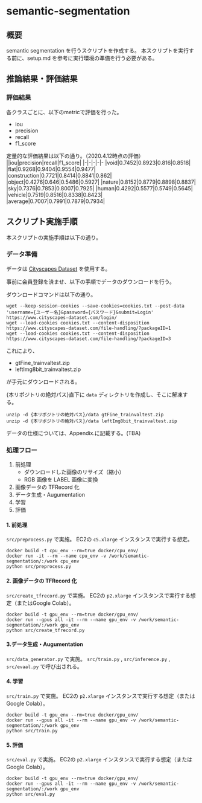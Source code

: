 # semantic-segmentation

## 概要

semantic segmentation を行うスクリプトを作成する。
本スクリプトを実行する前に、setup.md を参考に実行環境の準備を行う必要がある。

## 推論結果・評価結果

### 評価結果
各クラスごとに、以下のmetricで評価を行った。

* iou
* precision
* recall
* f1_score

定量的な評価結果は以下の通り。（2020.4.12時点の評価）
||iou|precision|recall|f1_score|
|-|-|-|-|-
|void|0.7452|0.8923|0.816|0.8518|
|flat|0.9268|0.9404|0.9554|0.9477|
|construction|0.7721|0.8414|0.8841|0.862|
|object|0.4276|0.646|0.5486|0.5927|
|nature|0.8152|0.8779|0.8898|0.8837|
|sky|0.7376|0.7853|0.8007|0.7925|
|human|0.4292|0.5577|0.5749|0.5645|
|vehicle|0.7519|0.8516|0.8338|0.8423|
|average|0.7007|0.7991|0.7879|0.7934|

## スクリプト実施手順

本スクリプトの実施手順は以下の通り。

### データ準備

データは [Cityscapes Dataset](https://www.cityscapes-dataset.com/) を使用する。

事前に会員登録を済ませ、以下の手順でデータのダウンロードを行う。

ダウンロードコマンドは以下の通り。

``` shell
wget --keep-session-cookies --save-cookies=cookies.txt --post-data 'username={ユーザー名}&password={パスワード}&submit=Login' https://www.cityscapes-dataset.com/login/
wget --load-cookies cookies.txt --content-disposition https://www.cityscapes-dataset.com/file-handling/?packageID=1
wget --load-cookies cookies.txt --content-disposition https://www.cityscapes-dataset.com/file-handling/?packageID=3
```

これにより、

* gtFine_trainvaltest.zip
* leftImg8bit_trainvaltest.zip

が手元にダウンロードされる。

{本リポジトリの絶対パス}直下に `data` ディレクトリを作成し、そこに解凍する。

``` shell
unzip -d {本リポジトリの絶対パス}/data gtFine_trainvaltest.zip
unzip -d {本リポジトリの絶対パス}/data leftImg8bit_trainvaltest.zip
```

データの仕様については、Appendix.に記載する。(TBA)

### 処理フロー

1. 前処理
   - ダウンロードした画像のリサイズ（縮小）
   - RGB 画像を LABEL 画像に変換
2. 画像データの TFRecord 化
3. データ生成・Augumentation
4. 学習
5. 評価

#### 1. 前処理

`src/preprocess.py` で実施。
EC2の `c5.xlarge` インスタンスで実行する想定。

``` shell
docker build -t cpu_env --rm=true docker/cpu_env/
docker run -it --rm --name cpu_env -v /work/semantic-segmentation/:/work cpu_env
python src/preprocess.py
```

#### 2. 画像データの TFRecord 化

`src/create_tfrecord.py` で実施。
EC2の `p2.xlarge` インスタンスで実行する想定（またはGoogle Colab）。

``` shell
docker build -t gpu_env --rm=true docker/gpu_env/
docker run --gpus all -it --rm --name gpu_env -v /work/semantic-segmentation/:/work gpu_env
python src/create_tfrecord.py
```

#### 3.データ生成・Augumentation

`src/data_generator.py` で実施。
`src/train.py` , `src/inference.py` , `src/evaal.py` で呼び出される。

#### 4. 学習

`src/train.py` で実施。
EC2の `p2.xlarge` インスタンスで実行する想定（またはGoogle Colab）。

``` shell
docker build -t gpu_env --rm=true docker/gpu_env/
docker run --gpus all -it --rm --name gpu_env -v /work/semantic-segmentation/:/work gpu_env
python src/train.py
```

#### 5. 評価

`src/eval.py` で実施。
EC2の `p2.xlarge` インスタンスで実行する想定（またはGoogle Colab）。

``` shell
docker build -t gpu_env --rm=true docker/gpu_env/
docker run --gpus all -it --rm --name gpu_env -v /work/semantic-segmentation/:/work gpu_env
python src/eval.py
```

